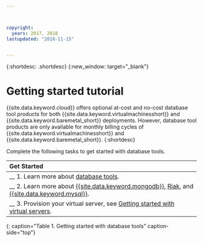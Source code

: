 ```yaml
---



copyright:
  years: 2017, 2018
lastupdated: "2018-11-15"


---
```


{:shortdesc: .shortdesc}
{:new_window: target="_blank"}

# Getting started tutorial

{{site.data.keyword.cloud}} offers optional at-cost and no-cost database tool products for both {{site.data.keyword.virtualmachinesshort}} and {{site.data.keyword.baremetal_short}} deployments. However, database tool products are only available for monthly billing cycles of {{site.data.keyword.virtualmachinesshort}} and {{site.data.keyword.baremetal_short}}.
{:shortdesc}

Complete the following tasks to get started with database tools.

| Get Started       |
|:------------------|
| __ 1. Learn more about [database tools](database-tools-about.html). |
| __ 2. Learn more about [{{site.data.keyword.mongodb}}](mongodb-topic-description.html), [Riak](riak.html), and [{{site.data.keyword.mysql}}](mysql-security-best-practices.html). |
| __ 3. Provision your virtual server, see [Getting started with virtual servers](/docs/vsi/vsi_index.html).  |
{: caption="Table 1. Getting started with database tools" caption-side="top"}
